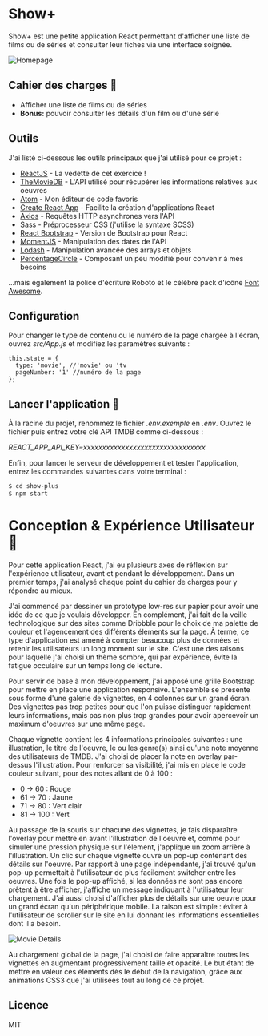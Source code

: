 # Show+

Show+ est une petite application React permettant d'afficher une liste de films ou de séries et consulter leur fiches via une interface soignée.

![Homepage](https://i.imgur.com/EtW2Dzr.jpg)

## Cahier des charges :construction:

  - Afficher une liste de films ou de séries
  - **Bonus:** pouvoir consulter les détails d'un film ou d'une série

## Outils

J'ai listé ci-dessous les outils principaux que j'ai utilisé pour ce projet :

* [ReactJS] - La vedette de cet exercice !
* [TheMovieDB](https://developers.themoviedb.org/3/) - L'API utilisé pour récupérer les informations relatives aux oeuvres
* [Atom] - Mon éditeur de code favoris
* [Create React App] - Facilite la création d'applications React
* [Axios] - Requêtes HTTP asynchrones vers l'API
* [Sass] - Préprocesseur CSS (j'utilise la syntaxe SCSS)
* [React Bootstrap] - Version de Bootstrap pour React
* [MomentJS] - Manipulation des dates de l'API
* [Lodash] - Manipulation avancée des arrays et objets
* [PercentageCircle] - Composant un peu modifié pour convenir à mes besoins

...mais également la police d'écriture Roboto et le célèbre pack d'icône [Font Awesome][Font Awesome].

## Configuration

Pour changer le type de contenu ou le numéro de la page chargée à l'écran, ouvrez *src/App.js* et modifiez les paramètres suivants :

    this.state = {
      type: 'movie', //'movie' ou 'tv
      pageNumber: '1' //numéro de la page
    };

## Lancer l'application :rocket:

À la racine du projet, renommez le fichier *.env.exemple* en *.env*. Ouvrez le fichier puis entrez votre clé API TMDB comme ci-dessous :
  
*REACT_APP_API_KEY=xxxxxxxxxxxxxxxxxxxxxxxxxxxxxxxx*

Enfin, pour lancer le serveur de développement et tester l'application, entrez les commandes suivantes dans votre terminal :

```sh
$ cd show-plus
$ npm start
```

# Conception & Expérience Utilisateur :art:

Pour cette application React, j'ai eu plusieurs axes de réflexion sur l'expérience utilisateur, avant et pendant le développement. Dans un premier temps, j'ai analysé chaque point du cahier de charges pour y répondre au mieux.

J'ai commencé par dessiner un prototype low-res sur papier pour avoir une idée de ce que je voulais développer. En complément, j'ai fait de la veille technologique sur des sites comme Dribbble pour le choix de ma palette de couleur et l'agencement des différents élements sur la page. À terme, ce type d'application est amené à compter beaucoup plus de données et retenir les utilisateurs un long moment sur le site. C'est une des raisons pour laquelle j'ai choisi un thème sombre, qui par expérience, évite la fatigue occulaire sur un temps long de lecture.

Pour servir de base à mon développement, j'ai apposé une grille Bootstrap pour mettre en place une application responsive. L'ensemble se présente sous forme d'une galerie de vignettes, en 4 colonnes sur un grand écran. Des vignettes pas trop petites pour que l'on puisse distinguer rapidement leurs informations, mais pas non plus trop grandes pour avoir apercevoir un maximum d'oeuvres sur une même page.

Chaque vignette contient les 4 informations principales suivantes : une illustration, le titre de l'oeuvre, le ou les genre(s) ainsi qu'une note moyenne des utilisateurs de TMDB. J'ai choisi de placer la note en overlay par-dessus l'illustration. Pour renforcer sa visibilité, j'ai mis en place le code couleur suivant, pour des notes allant de 0 à 100 :
- 0 → 60 : Rouge
- 61 → 70 : Jaune
- 71 → 80 : Vert clair
- 81 → 100 : Vert

Au passage de la souris sur chacune des vignettes, je fais disparaître l'overlay pour mettre en avant l'illustration de l'oeuvre et, comme pour simuler une pression physique sur l'élement, j'applique un zoom arrière à l'illustration. Un clic sur chaque vignette ouvre un pop-up contenant des détails sur l'oeuvre. Par rapport à une page indépendante, j'ai trouvé qu'un pop-up permettait à l'utilisateur de plus facilement switcher entre les oeuvres. Une fois le pop-up affiché, si les données ne sont pas encore prêtent à être afficher, j'affiche un message indiquant à l'utilisateur leur chargement. J'ai aussi choisi d'afficher plus de détails sur une oeuvre pour un grand écran qu'un périphérique mobile. La raison est simple : éviter à l'utilisateur de scroller sur le site en lui donnant les informations essentielles dont il a besoin.

![Movie Details](https://i.imgur.com/WyROWEj.jpg)

Au chargement global de la page, j'ai choisi de faire apparaître toutes les vignettes en augmentant progressivement taille et opacité. Le but étant de mettre en valeur ces éléments dès le début de la navigation, grâce aux animations CSS3 que j'ai utilisées tout au long de ce projet.

Licence
----

MIT


   [Atom]: <https://atom.io/>
   [Create React App]: <https://github.com/facebookincubator/create-react-app>
   [Axios]: <https://github.com/axios/axios>
   [Sass]: <http://sass-lang.com/>
   [React Bootstrap]: <https://react-bootstrap.github.io>
   [MomentJS]: <https://momentjs.com/>
   [Lodash]: <https://lodash.com>
   [Font Awesome]: <http://fontawesome.io/>
   [ReactJS]: <https://reactjs.org/>
   [PercentageCircle]: <https://github.com/JackPu/reactjs-percentage-circle>

